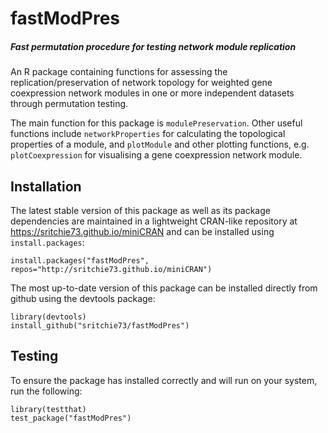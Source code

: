 # fastModPres
##### Fast permutation procedure for testing network module replication

An R package containing functions for assessing the replication/preservation of 
network topology for weighted gene coexpression network modules in one or more
independent datasets through permutation testing.

The main function for this package is `modulePreservation`. Other
useful functions include `networkProperties` for calculating the
topological properties of a module, and `plotModule` and other
plotting functions, e.g. `plotCoexpression` for visualising a
gene coexpression network module.

## Installation

The latest stable version of this package as well as its package dependencies are maintained 
in a lightweight CRAN-like repository at https://sritchie73.github.io/miniCRAN and can
be installed using `install.packages`:

```{r}
install.packages("fastModPres", repos="http://sritchie73.github.io/miniCRAN")
```

The most up-to-date version of this package can be installed directly from github using
the devtools package:

```{r}
library(devtools)
install_github("sritchie73/fastModPres")
```

## Testing
To ensure the package has installed correctly and will run on your system, run the following:

```{r}
library(testthat)
test_package("fastModPres")
```

